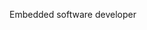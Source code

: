 Embedded software developer

<!---
VladSavenia/VladSavenia is a ✨ special ✨ repository because its `README.md` (this file) appears on your GitHub profile.
You can click the Preview link to take a look at your changes.
--->
